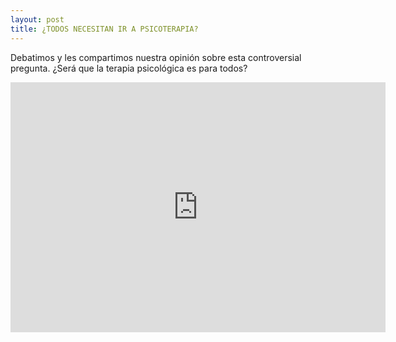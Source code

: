 ```yaml
---
layout: post
title: ¿TODOS NECESITAN IR A PSICOTERAPIA?
---
```

Debatimos y les compartimos nuestra opinión sobre esta controversial pregunta. ¿Será que la terapia psicológica es para todos?

<center>
<iframe title="YouTube video player" src="https://www.youtube.com/embed/MWnNmAvTLH8" width="600" height="400" frameborder="0" allowfullscreen="allowfullscreen"></iframe>
</center>
